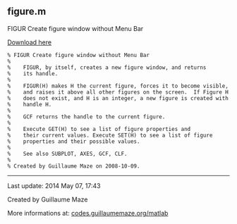 ## figure.m ##
FIGUR Create figure window without Menu Bar

[Download here](http://guillaumemaze.googlecode.com/svn/trunk/matlab/codes/graphicxFigures/figur.m)

```
% FIGUR Create figure window without Menu Bar
%
%    FIGUR, by itself, creates a new figure window, and returns
%    its handle.
%  
%    FIGUR(H) makes H the current figure, forces it to become visible,
%    and raises it above all other figures on the screen.  If Figure H
%    does not exist, and H is an integer, a new figure is created with
%    handle H.
% 
%    GCF returns the handle to the current figure.
% 
%    Execute GET(H) to see a list of figure properties and
%    their current values. Execute SET(H) to see a list of figure
%    properties and their possible values.
% 
%    See also SUBPLOT, AXES, GCF, CLF.
%
% Created by Guillaume Maze on 2008-10-09.
```

---

Last update: 2014 May 07, 17:43

Created by Guillaume Maze

More informations at: [codes.guillaumemaze.org/matlab](http://codes.guillaumemaze.org/matlab)